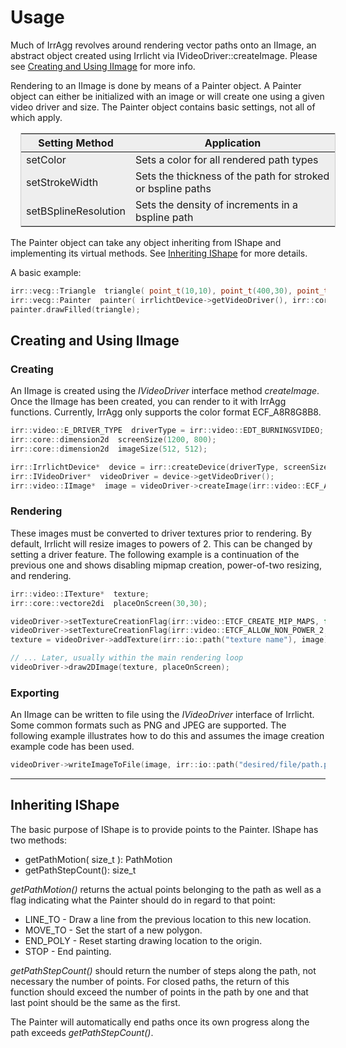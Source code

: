 <style type="text/css">
table {
	border: 1px solid #cccccc;
	background-color: #eeeeee;
	margin: 1em;
}
</style>

# Usage

Much of IrrAgg revolves around rendering vector paths onto an IImage, an abstract object created using Irrlicht via IVideoDriver::createImage. Please see [Creating and Using IImage](#creating-and-using-iimage) for more info.

Rendering to an IImage is done by means of a Painter object. A Painter object can either be initialized with an image or will create one using a given video driver and size. The Painter object contains basic settings, not all of which apply.

Setting Method | Application
---------------|------------
setColor | Sets a color for all rendered path types
setStrokeWidth | Sets the thickness of the path for stroked or bspline paths
setBSplineResolution | Sets the density of increments in a bspline path

The Painter object can take any object inheriting from IShape and implementing its virtual methods. See [Inheriting IShape](#inheriting-ishape) for more details.

A basic example:
```C++
irr::vecg::Triangle  triangle( point_t(10,10), point_t(400,30), point_t(390,450) );
irr::vecg::Painter  painter( irrlichtDevice->getVideoDriver(), irr::core::dimension2du(512,512) );
painter.drawFilled(triangle);
```

## Creating and Using IImage

### Creating

An IImage is created using the *IVideoDriver* interface method *createImage*. Once the IImage has been created, you can render to it with IrrAgg functions. Currently, IrrAgg only supports the color format ECF_A8R8G8B8.

```C++
irr::video::E_DRIVER_TYPE  driverType = irr::video::EDT_BURNINGSVIDEO;
irr::core::dimension2d  screenSize(1200, 800);
irr::core::dimension2d  imageSize(512, 512);

irr::IrrlichtDevice*  device = irr::createDevice(driverType, screenSize);
irr::IVideoDriver*  videoDriver = device->getVideoDriver();
irr::video::IImage*  image = videoDriver->createImage(irr::video::ECF_A8R8G8B8, imageSize);
```

### Rendering

These images must be converted to driver textures prior to rendering. By default, Irrlicht will resize images to powers of 2. This can be changed by setting a driver feature. The following example is a continuation of the previous one and shows disabling mipmap creation, power-of-two resizing, and rendering.
```C++
irr::video::ITexture*  texture;
irr::core::vectore2di  placeOnScreen(30,30);

videoDriver->setTextureCreationFlag(irr::video::ETCF_CREATE_MIP_MAPS, false);
videoDriver->setTextureCreationFlag(irr::video::ETCF_ALLOW_NON_POWER_2, true);
texture = videoDriver->addTexture(irr::io::path("texture name"), image);

// ... Later, usually within the main rendering loop
videoDriver->draw2DImage(texture, placeOnScreen);
```

### Exporting

An IImage can be written to file using the *IVideoDriver* interface of Irrlicht. Some common formats such as PNG and JPEG are supported. The following example illustrates how to do this and assumes the image creation example code has been used.

```C++
videoDriver->writeImageToFile(image, irr::io::path("desired/file/path.png");
```

---

## Inheriting IShape

The basic purpose of IShape is to provide points to the Painter. IShape has two methods:

- getPathMotion( size_t ): PathMotion
- getPathStepCount(): size_t

*getPathMotion()* returns the actual points belonging to the path as well as a flag indicating what the Painter should do in regard to that point:

- LINE_TO - Draw a line from the previous location to this new location.
- MOVE_TO - Set the start of a new polygon.
- END_POLY - Reset starting drawing location to the origin.
- STOP - End painting.

*getPathStepCount()* should return the number of steps along the path, not necessary the number of points. For closed paths, the return of this function should exceed the number of points in the path by one and that last point should be the same as the first.

The Painter will automatically end paths once its own progress along the path exceeds *getPathStepCount()*.

